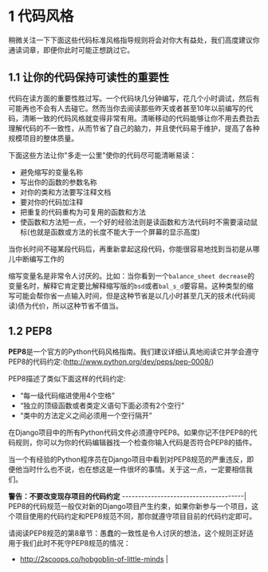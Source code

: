 # 1 代码风格

稍微关注一下下面这些代码标准风格指导规则将会对你大有益处，我们高度建议你通读词章，即便你此时可能正想跳过它。

## 1.1 让你的代码保持可读性的重要性

代码在读方面的重要性胜过写。一个代码块几分钟编写，花几个小时调试，然后有可能再也不会有人去碰它。然而当你去阅读那些昨天或者甚至10年以前编写的代码，清晰一致的代码风格就变得非常有用。清晰移动的代码能够让你不用去费劲去理解代码的不一致性，从而节省了自己的脑力，并且使代码易于维护，提高了各种规模项目的整体质量。

下面这些方法让你"多走一公里"使你的代码尽可能清晰易读：

- 避免缩写的变量名称
- 写出你的函数的参数名称
- 对你的类和方法要写注释文档
- 要对你的代码加注释
- 把重复的代码重构为可复用的函数和方法
- 使函数和方法短一点，一个好的经验法则是读函数和方法代码时不需要滚动鼠标(也就是函数或方法的长度不能大于一个屏幕的显示高度)

当你长时间不碰某段代码后，再重新拿起这段代码，你能很容易地找到当初是从哪儿中断编写工作的

缩写变量名是非常令人讨厌的。比如：当你看到一个`balance_sheet decrease`的变量名时，解释它肯定要比解释缩写版的`bsd`或者`bal_s_d`要容易。这种类型的缩写可能会帮你省一点输入时间，但是这种节省是以几小时甚至几天的技术(代码阅读)债为代价，所以这种节省不值当。

## 1.2 PEP8

**PEP8**是一个官方的Python代码风格指南。我们建议详细认真地阅读它并学会遵守PEP8的代码约定:(http://www.python.org/dev/peps/pep-0008/)

PEP8描述了类似下面这样的代码约定:

- “每一级代码缩进使用4个空格”
- “独立的顶级函数或者类定义语句下面必须有2个空行”
- “类中的方法定义之间必须用一个空行隔开”

在Django项目中的所有Python代码文件必须遵守PEP8。如果你记不住PEP8的代码规则，你可以为你的代码编辑器找一个检查你输入代码是否符合PEP8的插件。

当一个有经验的Python程序员在Django项目中看到对PEP8规范的严重违反，即便他当时什么也不说，也在想这是一件很坏的事情。关于这一点，一定要相信我们。

**警告：不要改变现存项目的代码约定**
--------------------------------------|
PEP8的代码规范一般仅对新的Django项目产生约束，如果你新参与一个项目，这个项目使用的代码约定和PEP8规范不同，那你就遵守项目目前的代码约定即可。

请阅读PEP8规范的第8章节：愚蠢的一致性是令人讨厌的想法，这个规则正好适用于我们此时不死守PEP8规范的情况：

- http://2scoops.co/hobgoblin-of-little-minds |


